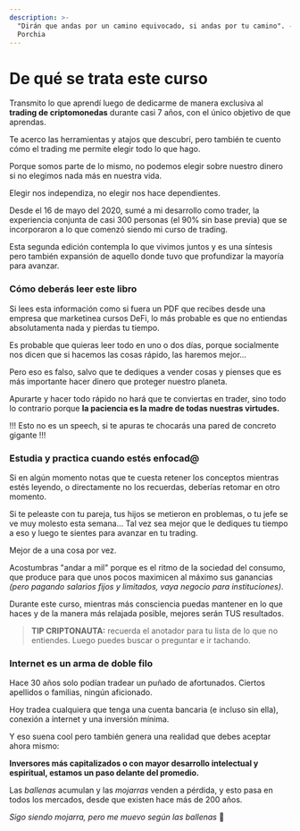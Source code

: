 ```yaml
---
description: >-
  "Dirán que andas por un camino equivocado, si andas por tu camino". -Antonio
  Porchia
---
```


# De qué se trata este curso

Transmito lo que aprendí luego de dedicarme de manera exclusiva al **trading de criptomonedas** durante casi 7 años, con el único objetivo de que aprendas.

Te acerco las herramientas y atajos que descubrí, pero también te cuento cómo el trading me permite elegir todo lo que hago.

Porque somos parte de lo mismo, no podemos elegir sobre nuestro dinero si no elegimos nada más en nuestra vida.

Elegir nos independiza, no elegir nos hace dependientes.

Desde el 16 de mayo del 2020, sumé a mi desarrollo como trader, la experiencia conjunta de casi 300 personas (el 90% sin base previa) que se incorporaron a lo que comenzó siendo mi curso de trading.

Esta segunda edición contempla lo que vivimos juntos y es una síntesis pero también expansión de aquello donde tuvo que profundizar la mayoría para avanzar.

### Cómo deberás leer este libro

Si lees esta información como si fuera un PDF que recibes desde una empresa que marketinea cursos DeFi, lo más probable es que no entiendas absolutamenta nada y pierdas tu tiempo.

Es probable que quieras leer todo en uno o dos días, porque socialmente nos dicen que si hacemos las cosas rápido, las haremos mejor...

Pero eso es falso, salvo que te dediques a vender cosas y pienses que es más importante hacer dinero que proteger nuestro planeta.

Apurarte y hacer todo rápido no hará que te conviertas en trader, sino todo lo contrario porque **la paciencia es la madre de todas nuestras virtudes.**

!!!
Esto no es un speech, si te apuras te chocarás una pared de concreto gigante 
!!!

### Estudia y practica cuando estés enfocad@

Si en algún momento notas que te cuesta retener los conceptos mientras estés leyendo, o directamente no los recuerdas, deberías retomar en otro momento.

Si te peleaste con tu pareja, tus hijos se metieron en problemas, o tu jefe se ve muy molesto esta semana... Tal vez sea mejor que le dediques tu tiempo a eso y luego te sientes para avanzar en tu trading.

Mejor de a una cosa por vez.

Acostumbras "andar a mil" porque es el ritmo de la sociedad del consumo, que produce para que unos pocos maximicen al máximo sus ganancias _(pero pagando salarios fijos y limitados, vaya negocio para instituciones)_.

Durante este curso, mientras más consciencia puedas mantener en lo que haces y de la manera más relajada posible, mejores serán TUS resultados.

> **TIP CRIPTONAUTA:** recuerda el anotador para tu lista de lo que no entiendes. Luego puedes buscar o preguntar e ir tachando.

### Internet es un arma de doble filo

Hace 30 años solo podían tradear un puñado de afortunados. Ciertos apellidos o familias, ningún aficionado.

Hoy tradea cualquiera que tenga una cuenta bancaria (e incluso sin ella), conexión a internet y una inversión mínima.

Y eso suena cool pero también genera una realidad que debes aceptar ahora mismo:

**Inversores más capitalizados o con mayor desarrollo intelectual y espiritual, estamos un paso delante del promedio.**

Las _ballenas_ acumulan y las _mojarras_ venden a pérdida, y esto pasa en todos los mercados, desde que existen hace más de 200 años.

_Sigo siendo mojarra, pero me muevo según las ballenas_ 😬
